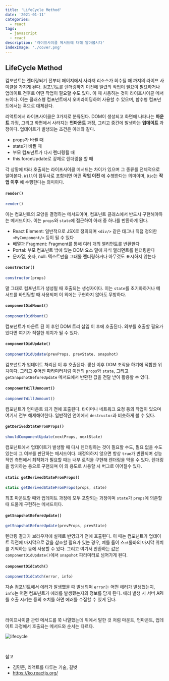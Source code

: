 ```yaml
---
title: 'LifeCycle Method'
date: '2021-01-11'
categories:
  - react
tags:
  - javascript
  - react
description: '라이프사이클 메서드에 대해 알아봅시다'
indexImage: './cover.png'
---
```


## LifeCycle Method  

컴포넌트는 렌더링되기 전부터 페이지에서 사라져 리소스가 회수될 때 까지의 라이프 사이클을 가지게 된다. 
컴포넌트를 렌더링하기 이전에 일련의 작업이 필요이 필요하거나 업데이트 전후로 어떤 작업이 필요할 수도 있다. 
이 때 사용하는 것이 라이프사이클 메서드이다. 
이는 클래스형 컴포넌트에서 오버라이딩하여 사용할 수 있으며, 함수형 컴포넌트에서는 훅으로 대체된다. 

리액트에서 라이프사이클은 3가지로 분류된다. 
DOM이 생성되고 화면에 나타나는 **마운트** 과정, 그리고 화면에서 사라지는 **언마운트** 과정, 그리고 중간에 발생하는 **업데이트** 과정이다. 
업데이트가 발생되는 조건은 아래와 같다.  

- props가 바뀔 때
- state가 바뀔 때
- 부모 컴포넌트가 다시 렌더링될 때
- this.forceUpdate로 강제로 렌더링을 할 때 

각 상황에 따라 호출되는 라이프사이클 메서드는 차이가 있으며 그 종류를 전체적으로 알아본다. 
```Will```이 접두사로 포함되면 어떤 **작업 이전** 에 수행한다는 의미이며, ```Did```는 **작업 이후** 에 수행한다는 의미이다.

#### ```render()```  

``` js
render()
```

이는 컴포넌트의 모양을 결정하는 메서드이며, 컴포넌트 클래스에서 반드시 구현해야하는 메서드이다. 
이는 ```props```와 ```state```에 접근하여 아래 중 하나를 반환하게 된다.

- React Element: 일반적으로 JSX로 정의되며 ```<div/>``` 같은 태그나 직접 정의한 ```<MyComponent/>``` 등이 될 수 있다
- 배열과 Fragment: Fragment를 통해 여러 개의 엘리먼트를 반환한다
- Portal: 부모 컴포넌트 밖에 있는 DOM 요소 밑에 자식 엘리먼트를 렌더링한다
- 문자열, 숫자, null: 텍스트만을 그대롤 렌더링하거나 아무것도 표시하지 않는다

#### ```constructor()```  

``` js
constructor(props)
```

말 그대로 컴포넌트가 생성될 때 호출되는 생성자이다. 
이는 ```state```를 초기화하거나 메서드를 바인딩할 때 사용되며 이 외에는 구현하지 않아도 무방하다.

#### ```componentDidMount()```  

``` js
componentDidMount()
```

컴포넌트가 마운트 된 이 후인 DOM 트리 삽입 이 후에 호출된다. 
외부를 호출할 필요가 있다면 여기가 적절한 위치가 될 수 있다.

#### ```componentDidUpdate()```

``` js
componentDidUpdate(prevProps, prevState, snapshot)
```

컴포넌트가 업데이트 처리된 이 후 호출된다. 
갱신 이후 DOM 조작을 하기에 적합한 위치이다. 
그리고 주어진 파라미터처럼 이전의 ```props```와 ```state```, 
그리고 ```getSnapshotBeforeUpdate``` 메서드에서 반환한 값을 전달 받아 활용할 수 있다.

#### ```componentWillUnmount()```  

``` js
componentWillUnmount()
```

컴포넌트가 언마운트 되기 전에 호출된다. 
타이머나 네트워크 요청 등의 작업이 있으며 여기서 전부 해제해야한다. 
일반적인 언어에서 ```destructor```과 비슷하게 볼 수 있다. 

#### ```getDerivedStateFromProps()```

``` js
shouldComponentUpdate(nextProps, nextState)
```

컴포넌트에서 업데이트가 발생할 때 다시 렌더링하는 것이 필요할 수도, 필요 없을 수도 있는데 그 여부를 판단하는 메서드이다. 
재정의하지 않으면 항상 ```true```가 반환되며 성능적인 측면에서 최적화가 필요할 때는 내부 로직을 구현해 렌더링을 막을 수 있다. 
렌더링을 방지하는 용으로 구현되며 이 외 용도로 사용할 시 버그로 이어질수 있다. 

#### ```static getDerivedStateFromProps()```  

``` js
static getDerivedStateFromProps(props, state)
```

최초 마운트할 때와 업데이트 과정에 모두 포함되는 과정이며 ```state```가  ```props```에 의존할 때 드물게 구현하는 메서드이다.

#### ```getSnapshotBeforeUpdate()```  

``` js
getSnapshotBeforeUpdate(prevProps, prevState)
```

렌더링 결과가 브라우저에 실제로 반영되기 전에 호출된다. 
이 때는 컴포넌트가 업데이트 직전에 마지막으로 값을 참조할 필요가 있는 경우, 
예를 들어 스크롤바의 마지막 위치를 기억하는 등에 사용할 수 있다. 
그리고 여기서 반환하는 값은 ```componentDidUpdate()```에서 ```snapshot``` 파라미터로 넘어가게 된다. 

#### ```componentDidCatch()```  

``` js
componentDidCatch(error, info)
```

자손 컴포넌트에서 에러가 발생했을 때 발생되며 ```error```는 어떤 에러가 발생했는지, 
```info```는 어떤 컴포넌트가 에러를 발생했는지의 정보를 담게 된다. 
에러 발생 시 서버 API를 호출 시키는 등의 조치를 하면 에러를 수집할 수 있게 된다.

<br/>

라이프사이클 관련 메서드를 쭉 나열했는데 위에서 말한 것 처럼 마운트, 언마운트, 업데이트 과정에서 호출되는 메서드와 순서는 다르다. 

![lifecycle](./lifecycle.png)







<br/>

참고
- 김민준, 리액트를 다루는 기술, 길벗
- https://ko.reactjs.org/